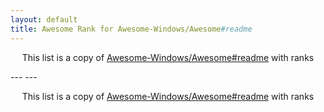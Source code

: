 ```yaml
---
layout: default
title: Awesome Rank for Awesome-Windows/Awesome#readme
---
```


<p align="center">
	This list is a copy of <a href="https://github.com/Awesome-Windows/Awesome#readme">Awesome-Windows/Awesome#readme</a> with ranks
</p>
---
---
<p align="center">
	This list is a copy of <a href="https://github.com/Awesome-Windows/Awesome#readme">Awesome-Windows/Awesome#readme</a> with ranks
</p>
